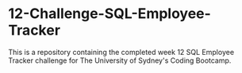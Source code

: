 # 12-Challenge-SQL-Employee-Tracker
This is a repository containing the completed week 12 SQL Employee Tracker challenge for The University of Sydney's Coding Bootcamp.
